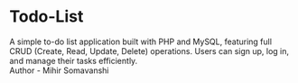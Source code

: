 # Todo-List
A simple to-do list application built with PHP and MySQL, featuring full CRUD (Create, Read, Update, Delete) operations. Users can sign up, log in, and manage their tasks efficiently.
<br>
Author - Mihir Somavanshi
